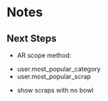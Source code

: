 # Notes

## Next Steps
* AR scope method:
- user.most_popular_category
- user.most_popular_scrap
* show scraps with no bowl
